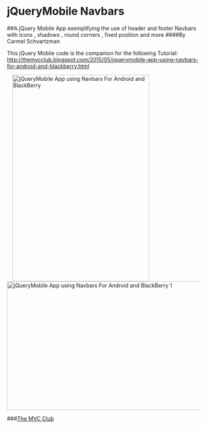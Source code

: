 # jQueryMobile Navbars
##A jQuery Mobile App exemplifying the use of header and footer Navbars with icons , shadows , round corners , fixed position and more
####By Carmel Schvartzman

This jQuery Mobile code is the companion for the following Tutorial:
 http://themvcclub.blogspot.com/2015/05/jquerymobile-app-using-navbars-for-android-and-blackberry.html

<a href="http://themvcclub.blogspot.com/2015/05/jquerymobile-app-using-navbars-for-android-and-blackberry.html" imageanchor="1" target="_self" style="margin-left: 1em; margin-right: 1em;">

<img alt="jQueryMobile App using Navbars For Android and BlackBerry        " border="0" height="540" src="http://2.bp.blogspot.com/-cbCwQ2y-6X0/VUtZe7n3eeI/AAAAAAAAKjw/SP8Umvvo6n0/s540/2.png" width="358" />

<img alt="jQueryMobile App using Navbars For Android and BlackBerry   1     " border="0" height="336" src="http://2.bp.blogspot.com/-JzLwYCGPevg/VUtZeBQvoSI/AAAAAAAAKkI/PyPlkmSvUgI/s540/1.png" width="540" />



</a>

###<a href="http://themvcclub.blogspot.com/"   target="_new"  >The MVC Club</a>

